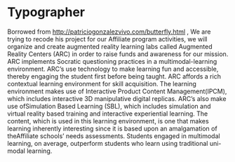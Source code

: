 Typographer
===========

Borrowed from http://patriciogonzalezvivo.com/butterfly.html , We are trying to recode his project for our Affiliate program activities, we will organize and create augmented reality learning labs called Augmented Reality Centers (ARC) in order to raise funds and awareness for our mission. ARC implements Socratic questioning practices in a multimodal-learning environment. ARC’s use technology to make learning fun and accessible, thereby engaging the student first before being taught. ARC affords a rich contextual learning environment for skill acquisition. The learning environment makes use of Interactive Product Content Management(IPCM), which includes interactive 3D manipulative digital replicas. ARC’s also make use ofSimulation Based Learning (SBL), which includes simulation and virtual reality based training and interactive experiential learning. The content, which is used in this learning environment, is one that makes learning inherently interesting since it is based upon an amalgamation of theAffiliate schools’ needs assessments. Students engaged in multimodal learning, on average, outperform students who learn using traditional uni-modal learning.
